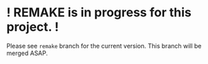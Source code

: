 # ! REMAKE is in progress for this project. !

Please see `remake` branch for the current version. This branch will be merged ASAP.
